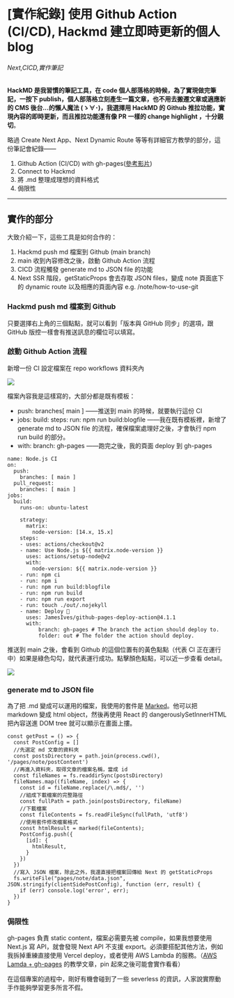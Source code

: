 
#  [實作紀錄] 使用 Github Action (CI/CD), Hackmd 建立即時更新的個人 blog
###### Next,CICD,實作筆記

**HackMD 是我習慣的筆記工具，在 code 個人部落格的時候，為了實現做完筆記，一按下 publish，個人部落格立刻產生一篇文章，也不用去搬遷文章或適應新的 CMS 後台...的懶人魔法 (ゝ∀･)，我選擇用 HackMD 的 Github 推拉功能，實現內容的即時更新，而且推拉功能還有像 PR 一樣的 change highlight ，十分親切**。

略過 Create Next App、Next Dynamic Route 等等有詳細官方教學的部分，這份筆記會紀錄——

1. Github Action (CI/CD) with gh-pages([參考影片](https://www.youtube.com/watch?v=yRz8D_oJMWQ))
2. Connect to Hackmd
3. 將 .md 整理成理想的資料格式
4. 侷限性

---

## 實作的部分

大致介紹一下，這些工具是如何合作的：
1. Hackmd push md 檔案到 Github (main branch)
2. main 收到內容修改之後，啟動 Github Action 流程
3. CICD 流程觸發 generate md to JSON file 的功能
4. Next SSR 階段，getStaticProps 會去存取 JSON files，變成 note 頁面底下的 dynamic route 以及相應的頁面內容 e.g. /note/how-to-use-git


### Hackmd push md 檔案到 Github

只要選擇右上角的三個點點，就可以看到「版本與 GitHub 同步」的選項，跟 GitHub 版控一樣會有推送訊息的欄位可以填寫。

### 啟動 Github Action 流程

新增一份 CI 設定檔案在 repo workflows 資料夾內

![](https://i.imgur.com/oukSBTX.png)


檔案內容我是這樣寫的，大部分都是既有模板：

*  push: branches[ main ] ——推送到 main 的時候，就要執行這份 CI
*  jobs: build: steps: run: npm run build:blogfile ——我在既有模板裡，新增了 generate md to JSON file 的流程，確保檔案處理好之後，才會執行 npm run build 的部分。
*  with: branch: gh-pages ——跑完之後，我的頁面 deploy 到 gh-pages
```yml=
name: Node.js CI
on:
  push:
    branches: [ main ]
  pull_request:
    branches: [ main ]
jobs:
  build:
    runs-on: ubuntu-latest

    strategy:
      matrix:
        node-version: [14.x, 15.x]
    steps:
    - uses: actions/checkout@v2
    - name: Use Node.js ${{ matrix.node-version }}
      uses: actions/setup-node@v2
      with:
        node-version: ${{ matrix.node-version }}
    - run: npm ci
    - run: npm i
    - run: npm run build:blogfile
    - run: npm run build
    - run: npm run export
    - run: touch ./out/.nojekyll
    - name: Deploy 🚀
      uses: JamesIves/github-pages-deploy-action@4.1.1
      with:
          branch: gh-pages # The branch the action should deploy to.
          folder: out # The folder the action should deploy.
```


推送到 main 之後，會看到 Github 的這個位置有的黃色點點（代表 CI 正在運行中）如果是綠色勾勾，就代表運行成功。點擊顏色點點，可以近一步查看 detail。

![](https://i.imgur.com/xp6WXEi.png)


### generate md to JSON file

為了把 .md 變成可以運用的檔案，我使用的套件是 [Marked](https://marked.js.org/)。他可以把 markdown 變成 html object，然後再使用 React 的 dangerouslySetInnerHTML 把內容送進 DOM tree 就可以顯示在畫面上摟。

```javascript=
const getPost = () => {
  const PostConfig = []
  //先選定 md 文章的資料夾
  const postsDirectory = path.join(process.cwd(), '/pages/note/postContent')
  //再進入資料夾，取得文章的檔案名稱，當成 id
  const fileNames = fs.readdirSync(postsDirectory)
  fileNames.map((fileName, index) => {
    const id = fileName.replace(/\.md$/, '')
    //組成下載檔案的完整路徑
    const fullPath = path.join(postsDirectory, fileName)
    //下載檔案
    const fileContents = fs.readFileSync(fullPath, 'utf8')
    //使用套件修改檔案格式
    const htmlResult = marked(fileContents);
    PostConfig.push({
      [id]: {
        htmlResult,
      }
    })
  })
  //寫入 JSON 檔案，除此之外，我還直接把檔案回傳給 Next 的 getStaticProps
  fs.writeFile("pages/note/data.json", JSON.stringify(clientSidePostConfig), function (err, result) {
    if (err) console.log('error', err);
  })
}
```

### 侷限性

gh-pages 負責 static content，檔案必需要先被 compile，如果我想要使用 Next.js 寫 API，就會發現 Next API 不支援 export。必須要搭配其他方法，例如我拆掉重練直接使用 Vercel deploy，或者使用 AWS Lambda 的服務。（[AWS Lamda + gh-pages](https://medium.com/@raphaelvigee/serverless-hosting-with-github-pages-aws-lambda-3c19e55d2cc4) 的教學文章，pin 起來之後可能會實作看看）

在這個專案的過程中，剛好有機會碰到了一些 severless 的資訊，人家說實際動手作能夠學習更多所言不假。
